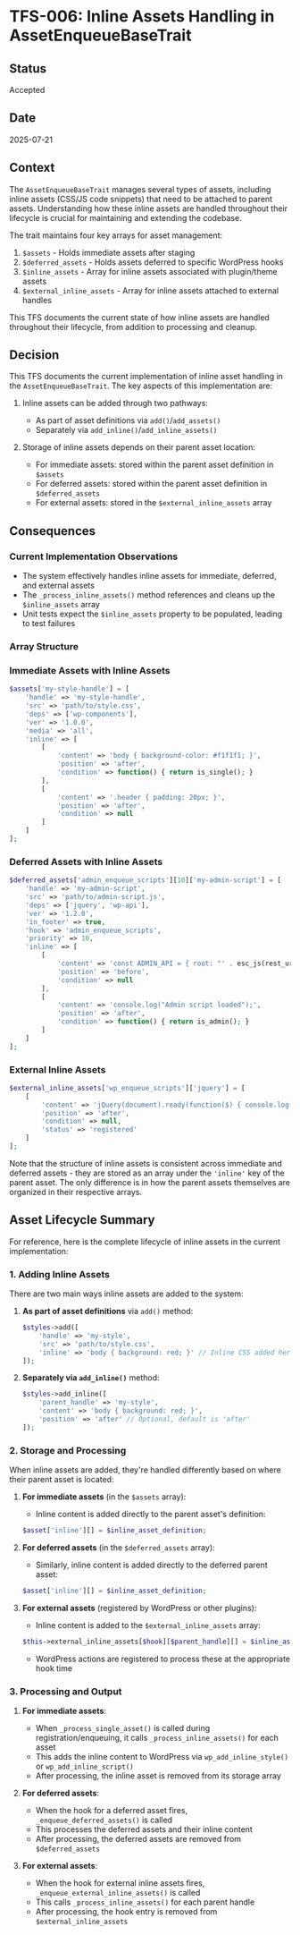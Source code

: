 # TFS-006: Inline Assets Handling in AssetEnqueueBaseTrait

## Status

Accepted

## Date

2025-07-21

## Context

The `AssetEnqueueBaseTrait` manages several types of assets, including inline assets (CSS/JS code snippets) that need to be attached to parent assets. Understanding how these inline assets are handled throughout their lifecycle is crucial for maintaining and extending the codebase.

The trait maintains four key arrays for asset management:

1. `$assets` - Holds immediate assets after staging
2. `$deferred_assets` - Holds assets deferred to specific WordPress hooks
3. `$inline_assets` - Array for inline assets associated with plugin/theme assets
4. `$external_inline_assets` - Array for inline assets attached to external handles

This TFS documents the current state of how inline assets are handled throughout their lifecycle, from addition to processing and cleanup.

## Decision

This TFS documents the current implementation of inline asset handling in the `AssetEnqueueBaseTrait`. The key aspects of this implementation are:

1. Inline assets can be added through two pathways:

   - As part of asset definitions via `add()`/`add_assets()`
   - Separately via `add_inline()`/`add_inline_assets()`

2. Storage of inline assets depends on their parent asset location:
   - For immediate assets: stored within the parent asset definition in `$assets`
   - For deferred assets: stored within the parent asset definition in `$deferred_assets`
   - For external assets: stored in the `$external_inline_assets` array

## Consequences

### Current Implementation Observations

- The system effectively handles inline assets for immediate, deferred, and external assets
- The `_process_inline_assets()` method references and cleans up the `$inline_assets` array
- Unit tests expect the `$inline_assets` property to be populated, leading to test failures

### Array Structure

### Immediate Assets with Inline Assets

```php
$assets['my-style-handle'] = [
    'handle' => 'my-style-handle',
    'src' => 'path/to/style.css',
    'deps' => ['wp-components'],
    'ver' => '1.0.0',
    'media' => 'all',
    'inline' => [
        [
            'content' => 'body { background-color: #f1f1f1; }',
            'position' => 'after',
            'condition' => function() { return is_single(); }
        ],
        [
            'content' => '.header { padding: 20px; }',
            'position' => 'after',
            'condition' => null
        ]
    ]
];
```

### Deferred Assets with Inline Assets

```php
$deferred_assets['admin_enqueue_scripts'][10]['my-admin-script'] = [
    'handle' => 'my-admin-script',
    'src' => 'path/to/admin-script.js',
    'deps' => ['jquery', 'wp-api'],
    'ver' => '1.2.0',
    'in_footer' => true,
    'hook' => 'admin_enqueue_scripts',
    'priority' => 10,
    'inline' => [
        [
            'content' => 'const ADMIN_API = { root: "' . esc_js(rest_url()) . '" };',
            'position' => 'before',
            'condition' => null
        ],
        [
            'content' => 'console.log("Admin script loaded");',
            'position' => 'after',
            'condition' => function() { return is_admin(); }
        ]
    ]
];
```

### External Inline Assets

```php
$external_inline_assets['wp_enqueue_scripts']['jquery'] = [
    [
        'content' => 'jQuery(document).ready(function($) { console.log("Document ready!"); });',
        'position' => 'after',
        'condition' => null,
        'status' => 'registered'
    ]
];
```

Note that the structure of inline assets is consistent across immediate and deferred assets - they are stored as an array under the `'inline'` key of the parent asset. The only difference is in how the parent assets themselves are organized in their respective arrays.

## Asset Lifecycle Summary

For reference, here is the complete lifecycle of inline assets in the current implementation:

### 1. Adding Inline Assets

There are two main ways inline assets are added to the system:

1. **As part of asset definitions** via `add()` method:

   ```php
   $styles->add([
       'handle' => 'my-style',
       'src' => 'path/to/style.css',
       'inline' => 'body { background: red; }' // Inline CSS added here
   ]);
   ```

2. **Separately via `add_inline()`** method:

   ```php
   $styles->add_inline([
       'parent_handle' => 'my-style',
       'content' => 'body { background: red; }',
       'position' => 'after' // Optional, default is 'after'
   ]);
   ```

### 2. Storage and Processing

When inline assets are added, they're handled differently based on where their parent asset is located:

1. **For immediate assets** (in the `$assets` array):

   - Inline content is added directly to the parent asset's definition:

   ```php
   $asset['inline'][] = $inline_asset_definition;
   ```

2. **For deferred assets** (in the `$deferred_assets` array):

   - Similarly, inline content is added directly to the deferred parent asset:

   ```php
   $asset['inline'][] = $inline_asset_definition;
   ```

3. **For external assets** (registered by WordPress or other plugins):

   - Inline content is added to the `$external_inline_assets` array:

   ```php
   $this->external_inline_assets[$hook][$parent_handle][] = $inline_asset_definition;
   ```

   - WordPress actions are registered to process these at the appropriate hook time

### 3. Processing and Output

1. **For immediate assets**:

   - When `_process_single_asset()` is called during registration/enqueuing, it calls `_process_inline_assets()` for each asset
   - This adds the inline content to WordPress via `wp_add_inline_style()` or `wp_add_inline_script()`
   - After processing, the inline asset is removed from its storage array

2. **For deferred assets**:

   - When the hook for a deferred asset fires, `_enqueue_deferred_assets()` is called
   - This processes the deferred assets and their inline content
   - After processing, the deferred assets are removed from `$deferred_assets`

3. **For external assets**:
   - When the hook for external inline assets fires, `_enqueue_external_inline_assets()` is called
   - This calls `_process_inline_assets()` for each parent handle
   - After processing, the hook entry is removed from `$external_inline_assets`
